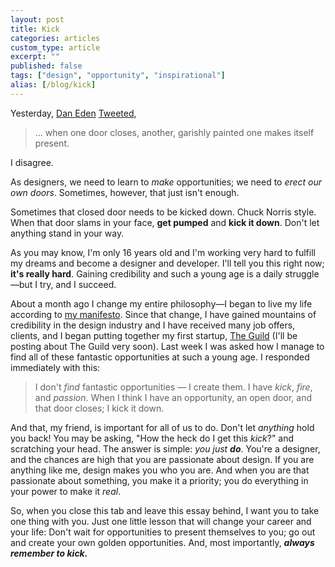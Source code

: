 ```yaml
---
layout: post
title: Kick
categories: articles
custom_type: article
excerpt: ""
published: false
tags: ["design", "opportunity", "inspirational"]
alias: [/blog/kick]
---
```

Yesterday, [Dan Eden](http://twitter.com/_dte) [Tweeted](https://twitter.com/_dte/status/324656949285224448),

> ... when one door closes, another, garishly painted one makes itself present.

I disagree.

As designers, we need to learn to _make_ opportunities; we need to _erect our own doors_. Sometimes, however, that just isn't enough.

Sometimes that closed door needs to be kicked down. Chuck Norris style. When that door slams in your face, __get pumped__ and __kick it down__. Don't let anything stand in your way.

As you may know, I'm only 16 years old and I'm working very hard to fulfill my dreams and become a designer and developer. I'll tell you this right now; __it's really hard__. Gaining credibility and such a young age is a daily struggle—but I try, and I succeed.

About a month ago I change my entire philosophy—I began to live my life according to [my manifesto](http://Stemmings.com/manifesto). Since that change, I have gained mountains of credibility in the design industry and I have received many job offers, clients, and I began putting together my first startup, [The Guild](http://theguild.co) (I'll be posting about The Guild very soon). Last week I was asked how I manage to find all of these fantastic opportunities at such a young age. I responded immediately with this:

> I don't _find_ fantastic opportunities — I create them. I have _kick_, _fire_, and _passion_. When I think I have an opportunity, an open door, and that door closes; I kick it down.

And that, my friend, is important for all of us to do. Don't let _anything_ hold you back! You may be asking, "How the heck do I get this _kick_?" and scratching your head. The answer is simple: _you just_ ___do___. You're a designer, and the chances are high that you are passionate about design. If you are anything like me, design makes you who you are. And when you are that passionate about something, you make it a priority; you do everything in your power to make it _real_.

So, when you close this tab and leave this essay behind, I want you to take one thing with you. Just one little lesson that will change your career and your life:
Don't wait for opportunities to present themselves to you; go out and create your own golden opportunities. And, most importantly, ___always remember to kick.___